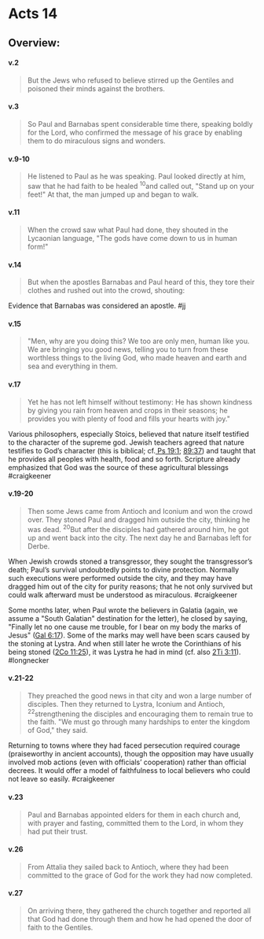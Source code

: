 # Acts 14

## Overview:


#### v.2
>But the Jews who refused to believe stirred up the Gentiles and poisoned their minds against the brothers.

#### v.3
>So Paul and Barnabas spent considerable time there, speaking boldly for the Lord, who confirmed the message of his grace by enabling them to do miraculous signs and wonders.

#### v.9-10
>He listened to Paul as he was speaking. Paul looked directly at him, saw that he had faith to be healed <sup>10</sup>and called out, "Stand up on your feet!" At that, the man jumped up and began to walk.

#### v.11
>When the crowd saw what Paul had done, they shouted in the Lycaonian language, "The gods have come down to us in human form!"

#### v.14
>But when the apostles Barnabas and Paul heard of this, they tore their clothes and rushed out into the crowd, shouting:

Evidence that Barnabas was considered an apostle.
#jj 

#### v.15
>"Men, why are you doing this? We too are only men, human like you. We are bringing you good news, telling you to turn from these worthless things to the living God, who made heaven and earth and sea and everything in them.

#### v.17
>Yet he has not left himself without testimony: He has shown kindness by giving you rain from heaven and crops in their seasons; he provides you with plenty of food and fills your hearts with joy."

Various philosophers, especially Stoics, believed that nature itself testified to the character of the supreme god. Jewish teachers agreed that nature testifies to God’s character (this is biblical; cf.[ Ps 19:1](Psalm19#v.1); [89:37](Psalm89#v.37)) and taught that he provides all peoples with health, food and so forth. Scripture already emphasized that God was the source of these agricultural blessings
#craigkeener 

#### v.19-20
>Then some Jews came from Antioch and Iconium and won the crowd over. They stoned Paul and dragged him outside the city, thinking he was dead. <sup>20</sup>But after the disciples had gathered around him, he got up and went back into the city. The next day he and Barnabas left for Derbe.

When Jewish crowds stoned a transgressor, they sought the transgressor’s death; Paul’s survival undoubtedly points to divine protection. Normally such executions were performed outside the city, and they may have dragged him out of the city for purity reasons; that he not only survived but could walk afterward must be understood as miraculous.
#craigkeener 

Some months later, when Paul wrote the believers in Galatia (again, we assume a "South Galatian" destination for the letter), he closed by saying, "Finally let no one cause me trouble, for I bear on my body the marks of Jesus" ([Gal 6:17](Galatians6#v.17)). Some of the marks may well have been scars caused by the stoning at Lystra. And when still later he wrote the Corinthians of his being stoned ([2Co 11:25](2Cor11#v.25)), it was Lystra he had in mind (cf. also [2Ti 3:11](2Timothy3#v.11)).
#longnecker 

#### v.21-22
>They preached the good news in that city and won a large number of disciples. Then they returned to Lystra, Iconium and Antioch, <sup>22</sup>strengthening the disciples and encouraging them to remain true to the faith. "We must go through many hardships to enter the kingdom of God," they said.

Returning to towns where they had faced persecution required courage (praiseworthy in ancient accounts), though the opposition may have usually involved mob actions (even with officials’ cooperation) rather than official decrees. It would offer a model of faithfulness to local believers who could not leave so easily.
#craigkeener 

#### v.23
>Paul and Barnabas appointed elders for them in each church and, with prayer and fasting, committed them to the Lord, in whom they had put their trust.

#### v.26
>From Attalia they sailed back to Antioch, where they had been committed to the grace of God for the work they had now completed.

#### v.27
>On arriving there, they gathered the church together and reported all that God had done through them and how he had opened the door of faith to the Gentiles.






